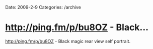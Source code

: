 Date: 2009-2-9
Categories: /archive

# http://ping.fm/p/bu8OZ - Black...

<a href="http://ping.fm/p/bu8OZ" rel="nofollow">http://ping.fm/p/bu8OZ</a> - Black magic rear view self portrait.
